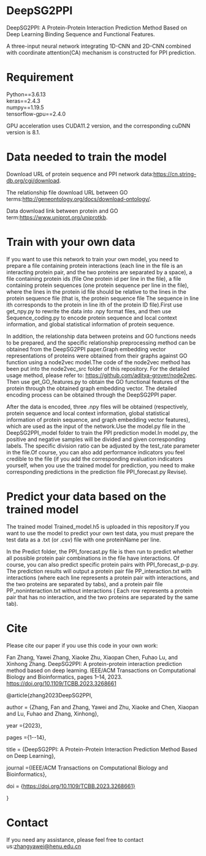 # DeepSG2PPI

DeepSG2PPI: A Protein-Protein Interaction Prediction Method Based on Deep Learning Binding Sequence and Functional Features.

A three-input neural network integrating 1D-CNN and 2D-CNN combined with coordinate attention(CA) mechanism is constructed for PPI prediction.


# Requirement

Python==3.6.13   
keras==2.4.3   
numpy==1.19.5   
tensorflow-gpu==2.4.0

GPU acceleration uses CUDA11.2 version, and the corresponding cuDNN version is 8.1.


# Data needed to train the model

Download URL of protein sequence and PPI network data:https://cn.string-db.org/cgi/download.

The relationship file download URL between GO terms:http://geneontology.org/docs/download-ontology/.

Data download link between protein and GO term:https://www.uniprot.org/uniprotkb.


# Train with your own data

If you want to use this network to train your own model, you need to prepare a file containing protein interactions (each line in the file is an interacting protein pair, and the two proteins are separated by a space), a file containing protein ids (file One protein id per line in the file), a file containing protein sequences (one protein sequence per line in the file), where the lines in the protein id file should be relative to the lines in the protein sequence file (that is, the protein sequence file The sequence in line ith corresponds to the protein in line ith of the protein ID file).First use get_npy.py to rewrite the data into .npy format files, and then use Sequence_coding.py to encode protein sequence and local context information, and global statistical information of protein sequence.

In addition, the relationship data between proteins and GO functions needs to be prepared, and the specific relationship preprocessing method can be obtained from the DeepSG2PPI paper.Graph embedding vector representations of proteins were obtained from their graphs against GO function using a node2vec model.The code of the node2vec method has been put into the node2vec_src folder of this repository. For the detailed usage method, please refer to: https://github.com/aditya-grover/node2vec. Then use get_GO_features.py to obtain the GO functional features of the protein through the obtained graph embedding vector. The detailed encoding process can be obtained through the DeepSG2PPI paper.

After the data is encoded, three .npy files will be obtained (respectively, protein sequence and local context information, global statistical information of protein sequence, and graph embedding vector features), which are used as the input of the network.Use the model.py file in the DeepSG2PPI_model folder to train the PPI prediction model.In model.py, the positive and negative samples will be divided and given corresponding labels. The specific division ratio can be adjusted by the test_rate parameter in the file.Of course, you can also add performance indicators you feel credible to the file (if you add the corresponding evaluation indicators yourself, when you use the trained model for prediction, you need to make corresponding predictions in the prediction file PPI_forecast.py Revise).


# Predict your data based on the trained model

The trained model Trained_model.h5 is uploaded in this repository.If you want to use the model to predict your own test data, you must prepare the test data as a .txt (or .csv) file with one proteinName per line.

In the Predict folder, the PPI_forecast.py file is then run to predict whether all possible protein pair combinations in the file have interactions. Of course, you can also predict specific protein pairs with PPI_forecast_p-p.py. The prediction results will output a protein pair file PP_interaction.txt with interactions (where each line represents a protein pair with interactions, and the two proteins are separated by tabs), and a protein pair file PP_noninteraction.txt without interactions ( Each row represents a protein pair that has no interaction, and the two proteins are separated by the same tab).

# Cite

Please cite our paper if you use this code in your own work:

Fan Zhang, Yawei Zhang, Xiaoke Zhu, Xiaopan Chen, Fuhao Lu, and Xinhong Zhang. DeepSG2PPI: A protein-protein interaction prediction method based on deep learning. IEEE/ACM Transactions on Computational Biology and Bioinformatics, pages 1–14, 2023. https://doi.org/10.1109/TCBB.2023.3268661

@article{zhang2023DeepSG2PPI,

  author = {Zhang, Fan and Zhang, Yawei and Zhu, Xiaoke and Chen, Xiaopan and Lu, Fuhao and Zhang, Xinhong},
  
  year ={2023},
  
  pages ={1--14},
  
  title = {DeepSG2PPI: A Protein-Protein Interaction Prediction Method Based on Deep Learning},
  
  journal ={IEEE/ACM Transactions on Computational Biology and Bioinformatics},
  
  doi = {https://doi.org/10.1109/TCBB.2023.3268661}
  
}

# Contact

If you need any assistance, please feel free to contact us:zhangyawei@henu.edu.cn
